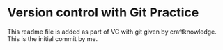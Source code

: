 # Version control with Git Practice
This readme file is added as part of VC with git given by craftknowledge. This is the initial commit by me.